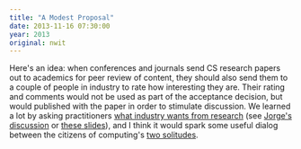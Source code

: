 ```yaml
---
title: "A Modest Proposal"
date: 2013-11-16 07:30:00
year: 2013
original: nwit
---
```

<p>
  Here's an idea:
  when conferences and journals send CS research papers out to academics for peer review of content,
  they should also send them to a couple of people in industry to rate how interesting they are.
  Their rating and comments would not be used as part of the acceptance decision,
  but would published with the paper in order to stimulate discussion.
  We learned a lot by asking practitioners <a href="http://2011.icse-conferences.org/content/research-industry-panel">what industry wants from research</a>
  (see <a href="http://catenary.wordpress.com/2011/05/19/how-do-practitioners-perceive-software-engineering-research/">Jorge's discussion</a>
  or <a href="http://catenary.wordpress.com/2011/06/08/icse-2011-panel-slides-and-recap/">these slides</a>),
  and I think it would spark some useful dialog between
  the citizens of computing's <a href="http://www.slideshare.net/gvwilson/splash-2013">two solitudes</a>.
</p>
